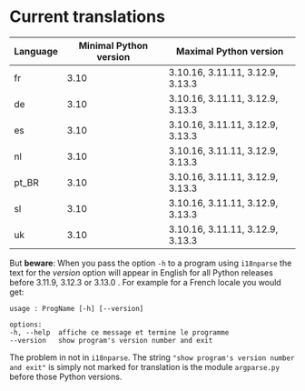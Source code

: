 # Current translations


| Language | Minimal Python version | Maximal Python version           |
|----------|------------------------|----------------------------------|
| fr       | 3.10                   | 3.10.16, 3.11.11, 3.12.9, 3.13.3 |
| de       | 3.10                   | 3.10.16, 3.11.11, 3.12.9, 3.13.3 |
| es       | 3.10                   | 3.10.16, 3.11.11, 3.12.9, 3.13.3 |
| nl       | 3.10                   | 3.10.16, 3.11.11, 3.12.9, 3.13.3 |
| pt_BR    | 3.10                   | 3.10.16, 3.11.11, 3.12.9, 3.13.3 |
| sl       | 3.10                   | 3.10.16, 3.11.11, 3.12.9, 3.13.3 |
| uk       | 3.10                   | 3.10.16, 3.11.11, 3.12.9, 3.13.3 |

But **beware**:
When you pass the option `-h` to a program using `i18nparse` the text for
the *version* option will appear in English for all Python releases before 3.11.9,
3.12.3 or 3.13.0 . For example for a French locale you would get:

```
usage : ProgName [-h] [--version]

options:
-h, --help  affiche ce message et termine le programme
--version   show program's version number and exit
```

The problem in not in `i18nparse`. The string
`"show program's version number and exit"` is simply not marked for
translation is the module `argparse.py` before those Python versions.


